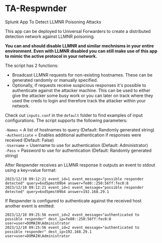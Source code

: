 # TA-Respwnder
Splunk App To Detect LLMNR Poisoning Attacks

This app can be deployed to Universal Forwarders to create a distributed detection network against LLMNR poisoning. 

**You can and should disable LLMNR and similar mechnisms in your entire environment. Even with LLMNR disabled you can still make use of this app to mimic the active protocol in your network.** 

The script has 2 functions:
  - Broadcast LLMNR requests for non-existing hostnames. These can be generated randomly or manually specified.
  - Optionally, if requests receive suspicious responses it's possible to authenticate against the attacker machine. This can be used to either give the attacker some busy work or you can later on track where they used the creds to login and therefore track the attacker within your network.

Check out `inputs.conf` in the `default` folder to find examples of input configurations.
The script supports the following parameters:

`-Names` = A list of hostnames to query  (Default: Randomly generated string)  
`-Authenticate` = Enables additional authentication if responses were received (Default: False)  
`-Username` = Username to use for authentication  (Default: Administrator)  
`-Pass` = Password to use for authentication (Default: Randomly generated string)  

After Respwnder receives an LLMNR response it outputs an event to stdout using a key=value format:
```
2023/12/10 09:12:21 event_id=1 event_message="possible responder detected" query=6xd5pmst09b4 answer=fe80::250:56ff:fec0:8
2023/12/10 09:12:21 event_id=1 event_message="possible responder detected" query=6xd5pmst09b4 answer=192.168.29.1
```
If Respwnder is configured to authenticate against the received host another event is emitted:
```
2023/12/10 09:25:56 event_id=2 event_message="authenticated to possible responder" dest_ip=fe80::250:56ff:fec0:8 user=user=DOMAIN\Administrator
2023/12/10 09:25:56 event_id=2 event_message="authenticated to possible responder" dest_ip=192.168.29.1 user=user=DOMAIN\Administrator
``` 